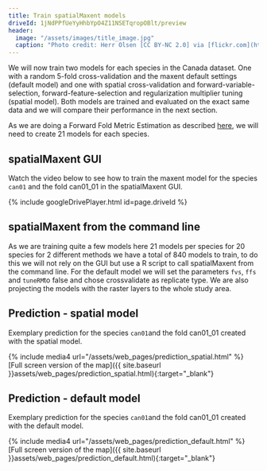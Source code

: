 ```yaml
---
title: Train spatialMaxent models
driveId: 1jNdPPfUeYyHhbYpO4Z11NSETqropOBlt/preview
header:
  image: "/assets/images/title_image.jpg"
  caption: "Photo credit: Herr Olsen [CC BY-NC 2.0] via [flickr.com](https://www.flickr.com/photos/herrolsen/26966727587/)"
---
```



We will now train two models for each species in the Canada dataset. One with a random 5-fold cross-validation and the maxent default settings (default model) and one with spatial cross-validation and forward-variable-selection, forward-feature-selection and regularization multiplier tuning (spatial model). Both models are trained and evaluated on the exact same data and we will compare their performance in the next section. 

As we are doing a Forward Fold Metric Estimation as described [here](../070_spatial_blocks), we will need to create 21 models for each species. 

## spatialMaxent GUI
Watch the video below to see how to train the maxent model for the species `can01` and the fold can01_01 in the spatialMaxent GUI.

{% include googleDrivePlayer.html id=page.driveId %}

## spatialMaxent from the command line

As we are training quite a few models here 21 models per species for 20 species for 2 different methods we have a total of 840 models to train, to do this we will not rely on the GUI but use a R script to call spatialMaxent from the command line. For the default model we will set the parameters `fvs`, `ffs` and `tuneRM`to false and chose crossvalidate as replicate type. We are also projecting the models with the raster layers to the whole study area. 


<script src="https://gist.github.com/Baldl/85da22ff487244423370834dd2b93a8a.js"></script>



## Prediction - spatial model
Exemplary prediction for the species `can01`and the fold can01_01 created with the spatial model.

{% include media4 url="/assets/web_pages/prediction_spatial.html" %} [Full screen version of the map]({{ site.baseurl }}assets/web_pages/prediction_spatial.html){:target="_blank"}


## Prediction - default model
Exemplary prediction for the species `can01`and the fold can01_01 created with the default model.

{% include media4 url="/assets/web_pages/prediction_default.html" %} [Full screen version of the map]({{ site.baseurl }}assets/web_pages/prediction_default.html){:target="_blank"}
